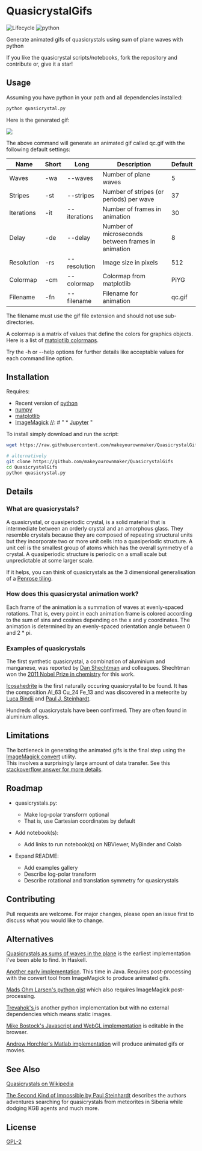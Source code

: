 # QuasicrystalGifs

![Lifecycle
](https://img.shields.io/badge/lifecycle-experimental-orange.svg?style=flat)
![python
](https://img.shields.io/badge/python-blue.svg?style=flat)

Generate animated gifs of quasicrystals using sum of plane waves with python

If you like the quasicrystal scripts/notebooks, fork the repository and contribute or, give it a star!


## Usage

Assuming you have python in your path and all dependencies installed:
```sh
python quasicrystal.py
```

Here is the generated gif:

<img src="figures/qc.gif" align="center" />

The above command will generate an animated gif called qc.gif with the following default
settings:

| Name       | Short | Long         | Description                                        | Default |
|------------|-------|--------------|----------------------------------------------------|---------|
| Waves      | -wa   | --waves      | Number of plane waves                              | 5       |
| Stripes    | -st   | --stripes    | Number of stripes (or periods) per wave            | 37      |
| Iterations | -it   | --iterations | Number of frames in animation                      | 30      |
| Delay      | -de   | --delay      | Number of microseconds between frames in animation | 8       |
| Resolution | -rs   | --resolution | Image size in pixels                               | 512     |
| Colormap   | -cm   | --colormap   | Colormap from matplotlib                           | PiYG    |
| Filename   | -fn   | --filename   | Filename for animation                             | qc.gif  |

The filename must use the gif file extension and should not use sub-directories.

A colormap is a matrix of values that define the colors for graphics objects.
Here is a list of 
[matplotlib colormaps](https://matplotlib.org/3.1.0/tutorials/colors/colormaps.html).

Try the -h or --help options for further details like acceptable values for 
each command line option.


## Installation

Requires:
 * Recent version of [python](https://www.python.org/)
 * [numpy](https://numpy.org/)
 * [matplotlib](https://matplotlib.org/)
 * [ImageMagick](https://imagemagick.org/)
[//]: # " * [Jupyter](https://jupyter.org/) "

[//]: # " One option is to clone the repository and open the notebook(s) in a local "
[//]: # " installation of Jupyter. "
[//]: # " ```sh "
[//]: # " git clone https://github.com/makeyourownmaker/QuasicrystalGifs "
[//]: # " cd QuasicrystalGifs "
[//]: # " jupyter notebook ... "
[//]: # " ``` "

[//]: # " Another option is to run the notebook(s) on NBViewer, MyBinder or Colab. "


To install simply download and run the script:
```sh
wget https://raw.githubusercontent.com/makeyourownmaker/QuasicrystalGifs/master/quasicrystals.py

# alternatively
git clone https://github.com/makeyourownmaker/QuasicrystalGifs
cd QuasicrystalGifs
python quasicrystal.py
```


[//]: # " ## Gallery "
[//]: # " Include command line args ... "


## Details

### What are quasicrystals?

A quasicrystal, or quasiperiodic crystal, is a solid material that is 
intermediate between an orderly crystal and an amorphous glass.  They
resemble crystals because they are composed of repeating structural units 
but they incorporate two or more unit cells into a quasiperiodic structure.
A unit cell is the smallest group of atoms which has the overall symmetry of 
a crystal.  A quasiperiodic structure is periodic on a small scale but 
unpredictable at some larger scale.

If it helps, you can think of quasicrystals as the 3 dimensional
generalisation of a 
[Penrose tiling](https://en.wikipedia.org/wiki/Penrose_tiling).


### How does this quasicrystal animation work?

Each frame of the animation is a summation of waves at evenly-spaced 
rotations.  That is, every point in each animation frame is colored according 
to the sum of sins and cosines depending on the x and y coordinates.  The 
animation is determined by an evenly-spaced orientation angle between 0 and 
2 * pi.


### Examples of quasicrystals

The first synthetic quasicrystal, a combination of aluminium and manganese, was 
reported by [Dan Shechtman](https://en.wikipedia.org/wiki/Dan_Shechtman) and 
colleagues.  Shechtman won the 
[2011 Nobel Prize in chemistry](https://www.nobelprize.org/prizes/chemistry/2011/press-release/) 
for this work.

[Icosahedrite](https://en.wikipedia.org/wiki/Icosahedrite) is the first
naturally occuring quasicrystal to be found.  It has the composition 
Al_63 Cu_24 Fe_13 and was discovered in a meteorite by 
[Luca Bindii](https://en.wikipedia.org/wiki/Luca_Bindi) and 
[Paul J. Steinhardt](https://en.wikipedia.org/wiki/Paul_Steinhardt).

Hundreds of quasicrystals have been confirmed. They are often found in 
aluminium alloys.


## Limitations

The bottleneck in generating the animated gifs is the final step using
the [ImageMagick convert](https://imagemagick.org/script/convert.php) utility.  
This involves a surprisingly large amount of data transfer.  See this 
[stackoverflow answer for more details](https://stackoverflow.com/a/30704560/100129).


## Roadmap

 * quasicrystals.py:
   * Make log-polar transform optional
   * That is, use Cartesian coordinates by default

 * Add notebook(s):
   * Add links to run notebook(s) on NBViewer, MyBinder and Colab

 * Expand README:
   * Add examples gallery
   * Describe log-polar transform
   * Describe rotational and translation symmetry for quasicrystals


## Contributing

Pull requests are welcome.  For major changes, please open an issue first to discuss what you would like to change.


## Alternatives

[Quasicrystals as sums of waves in the plane](http://mainisusuallyafunction.blogspot.com/2011/10/quasicrystals-as-sums-of-waves-in-plane.html)
is the earliest implementation I've been able to find.  In Haskell.

[Another early implementation](http://wealoneonearth.blogspot.com/search/label/quasicrystal).
This time in Java.  Requires post-processing with the convert tool from 
ImageMagick to produce animated gifs.

[Mads Ohm Larsen's python gist](https://gist.github.com/omegahm/e823a68c201406d32a94)
which also requires ImageMagick post-processing.

[Trevahok's ](https://github.com/Trevahok/quasicrystal-generator)
is another python implementation but with no external dependencies which means
static images.

[Mike Bostock's Javascript and WebGL implementation](https://observablehq.com/@mbostock/quasicrystals)
is editable in the browser.

[Andrew Horchler's Matlab implementation](https://github.com/horchler/quasicrystal)
will produce animated gifs or movies.


## See Also

[Quasicrystals on Wikipedia](https://en.wikipedia.org/wiki/Quasicrystal)

[The Second Kind of Impossible by Paul Steinhardt](https://www.amazon.co.uk/Second-Kind-Impossible-Extraordinary-Matter/dp/147672993X/)
describes the authors adventures searching for quasicrystals from meteorites
in Siberia while dodging KGB agents and much more.


## License

[GPL-2](https://www.gnu.org/licenses/old-licenses/gpl-2.0.en.html)
